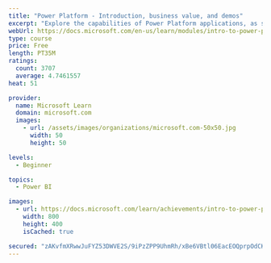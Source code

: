 ```yaml
---
title: "Power Platform - Introduction, business value, and demos"
excerpt: "Explore the capabilities of Power Platform applications, as seen in demonstrations and customer case studies."
webUrl: https://docs.microsoft.com/en-us/learn/modules/intro-to-power-platform-mba/
type: course
price: Free
length: PT35M
ratings:
  count: 3707
  average: 4.7461557
heat: 51

provider:
  name: Microsoft Learn
  domain: microsoft.com
  images:
    - url: /assets/images/organizations/microsoft.com-50x50.jpg
      width: 50
      height: 50

levels:
  - Beginner

topics:
  - Power BI

images:
  - url: https://docs.microsoft.com/learn/achievements/intro-to-power-platform-social.png
    width: 800
    height: 400
    isCached: true

secured: "zAKvfmXRwwJuFYZ53DWVE2S/9iPzZPP9UhmRh/xBe6VBtl06EacEOQprpOdCKpk+wnKCdrRjY+oWLbN+QZOgbQBdS1wKgNYFrgDF4Q+fqkaSrw1g4h/FLUrs0Mkpnq/2YXa8sBsdtY0MVqNia1GLMRk3YJB/ZHShxK9gZAATFQN7EofxlHcmlWLfzPzH8fpc6EA9QfpQLOHoPy0IjFnUYz72zAHfeMrlbenA9ADpdrq7yUv3AiTmY64dVP6jJQKgv2tP4btvdjYvKBX5JLemeJCINkgXfRizegmRw+Y1/wkEAOV1vffd1bcm7qDdp0yU51LS1q2mFFNIghcf76Hrtzy+oCYGBqrELm0K6zxtWLQLjXhsauCQDwqHysYVdvQtjyr6dwm/hD4AMsScyKo+hR/KTi/hnfI68NdzMN/Saxs=;3rfYet21TnvX9M/uLF58FQ=="
---
```



